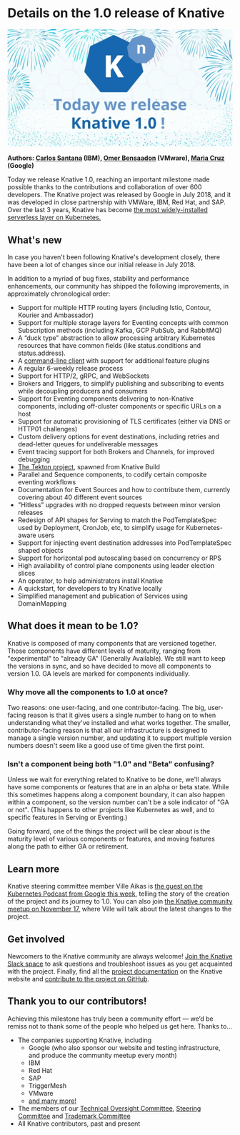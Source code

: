 # Details on the 1.0 release of Knative

![1.0 Banner Image](../images/1.0Banner.jpg)

**Authors: [Carlos Santana](https://twitter.com/csantanapr) (IBM), [Omer Bensaadon](https://twitter.com/omer_bensaadon) (VMware), [Maria Cruz](https://twitter.com/marianarra_) (Google)**

Today we release Knative 1.0, reaching an important milestone made possible thanks to the contributions and collaboration of over 600 developers. The Knative project was released by Google in July 2018, and it was developed in close partnership with VMWare, IBM, Red Hat, and SAP. Over the last 3 years, Knative has become [the most widely-installed serverless layer on Kubernetes.](https://www.cncf.io/wp-content/uploads/2020/11/CNCF_Survey_Report_2020.pdf)


## What's new

In case you haven't been following Knative's development closely, there have been a lot of changes since our initial release in July 2018.

In addition to a myriad of bug fixes, stability and performance enhancements, our community has shipped the following improvements, in approximately chronological order:

* Support for multiple HTTP routing layers (including Istio, Contour, Kourier and Ambassador)
* Support for multiple storage layers for Eventing concepts with common Subscription methods (including Kafka, GCP PubSub, and RabbitMQ)
* A “duck type” abstraction to allow processing arbitrary Kubernetes resources that have common fields (like status.conditions and status.address).
* A [command-line client](https://knative.dev/docs/client/install-kn/) with support for additional feature plugins
* A regular 6-weekly release process
* Support for HTTP/2, gRPC, and WebSockets
* Brokers and Triggers, to simplify publishing and subscribing to events while decoupling producers and consumers
* Support for Eventing components delivering to non-Knative components, including off-cluster components or specific URLs on a host
* Support for automatic provisioning of TLS certificates (either via DNS or HTTP01 challenges)
* Custom delivery options for event destinations, including retries and dead-letter queues for undeliverable messages
* Event tracing support for both Brokers and Channels, for improved debugging
* [The Tekton project](https://tekton.dev/), spawned from Knative Build
* Parallel and Sequence components, to codify certain composite eventing workflows
* Documentation for Event Sources and how to contribute them, currently covering about 40 different event sources
* "Hitless” upgrades with no dropped requests between minor version releases
* Redesign of API shapes for Serving to match the PodTemplateSpec used by Deployment, CronJob, etc, to simplify usage for Kubernetes-aware users
* Support for injecting event destination addresses into PodTemplateSpec shaped objects
* Support for horizontal pod autoscaling based on concurrency or RPS
* High availability of control plane components using leader election slices
* An operator, to help administrators install Knative
* A quickstart, for developers to try Knative locally
* Simplified management and publication of Services using DomainMapping

## What does it mean to be 1.0?

Knative is composed of many components that are versioned together.  Those components have different levels of maturity, ranging from "experimental" to "already GA" (Generally Available).  We still want to keep the versions in sync, and so have decided to move all components to version 1.0.  GA levels are marked for components individually.

### Why move all the components to 1.0 at once?

Two reasons: one user-facing, and one contributor-facing. The big, user-facing reason is that it gives users a single number to hang on to when understanding what they've installed and what works together. The smaller, contributor-facing reason is that all our infrastructure is designed to manage a single version number, and updating it to support multiple version numbers doesn't seem like a good use of time given the first point.

### Isn't a component being both "1.0" and "Beta" confusing?

Unless we wait for everything related to Knative to be done, we'll always have some components or features that are in an alpha or beta state. While this sometimes happens along a component boundary, it can also happen within a component, so the version number can't be a sole indicator of "GA or not". (This happens to other projects like Kubernetes as well, and to specific features in Serving or Eventing.)

Going forward, one of the things the project will be clear about is the maturity level of various components or features, and moving features along the path to either GA or retirement.

## Learn more
Knative steering committee member Ville Aikas is [the guest on the Kubernetes Podcast from Google this week](https://kubernetespodcast.com/episode/166-knative-1.0/), telling the story of the creation of the project and its journey to 1.0.  You can also join [the Knative community meetup on November 17,](https://calendar.google.com/calendar/u/0/r/eventedit/NnAycjJyZmdlMTF1b2FuOGJzZjZ1dXA0aTZfMjAyMTExMjRUMTczMDAwWiBrbmF0aXZlLnRlYW1fOXE4M2JnMDdxczViOXJyc2xwNWpvcjRsNnNAZw?tab=mc) where Ville will talk about the latest changes to the project.

## Get involved
Newcomers to the Knative community are always welcome! [Join the Knative Slack space](https://slack.knative.dev/) to ask questions and troubleshoot issues as you get acquainted with the project. Finally, find all the [project documentation](https://knative.dev/docs/) on the Knative website and [contribute to the project on GitHub](https://github.com/knative).

## Thank you to our contributors!
Achieving this milestone has truly been a community effort — we’d be remiss not to thank some of the people who helped us get here.
Thanks to…

* The companies supporting Knative, including
    * Google (who also sponsor our website and testing infrastructure, and produce the community meetup every month)
    * IBM
    * Red Hat
    * SAP
    * TriggerMesh
    * VMware
    * [and many more!](https://knative.teststats.cncf.io/d/5/companies-table?orgId=1&var-period_name=Last%20decade&var-metric=contributions)
* The members of our [Technical Oversight Committee](https://github.com/knative/community/blob/main/TECH-OVERSIGHT-COMMITTEE.md), [Steering Committee](https://github.com/knative/community/blob/main/STEERING-COMMITTEE.md) and [Trademark Committee](https://github.com/knative/community/blob/main/TRADEMARK-COMMITTEE.md)
* All Knative contributors, past and present
